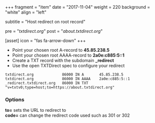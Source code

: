 +++
fragment = "item"
date = "2017-11-04"
weight = 220
background = "white"
align = "left"

subtitle = "Host redirect on root record"

pre = "*txtdirect.org*"
post = "*about.txtdirect.org*"

[asset]
  icon = "fas fa-arrow-down"
+++

* Point your chosen root A-record to **45.85.238.5**
* Point your chosen root AAAA-record to **2a0e:c885:5::1**
* Create a TXT record with the subdomain **_redirect**
* Use the open TXTDirect spec to configure your redirect

```text
txtdirect.org             86000 IN A       45.85.238.5
txtdirect.org             86000 IN AAAA    2a0e:c885:5::1
_redirect.txtdirect.org   86000 IN TXT     "v=txtv0;type=host;to=https://about.txtdirect.org"
```

### Options
**to=** sets the URL to redirect to  
**code=** can change the redirect code used such as 301 or 302  
